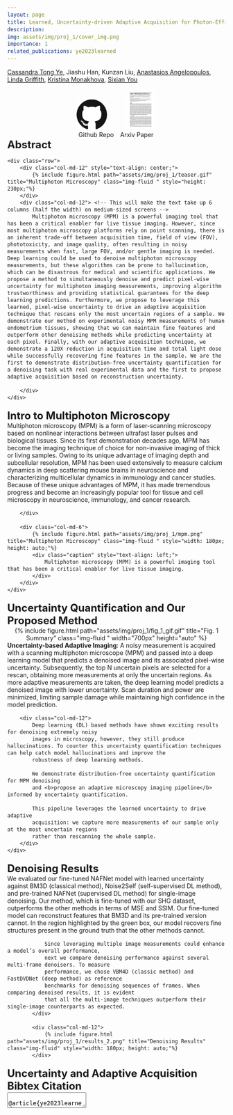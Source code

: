 ```yaml
---
layout: page
title: Learned, Uncertainty-driven Adaptive Acquisition for Photon-Efficient Multiphoton Microscopy
description: 
img: assets/img/proj_1/cover_img.png
importance: 1
related_publications: ye2023learned
---
```

[Cassandra Tong Ye](https://kristinamonakhova.com/), Jiashu Han, Kunzan Liu, [Anastasios Angelopoulos](https://people.eecs.berkeley.edu/~angelopoulos/), [Linda Griffith](https://lgglab.mit.edu/), [Kristina Monakhova](http://kristinamonakhova.com/), [Sixian You](https://sixianyou.mit.edu/)

<div style="text-align: center;">
  <div style="display: inline-block;">
    <a href="https://github.com/cassandra-t-ye/Learned_Uncertainty_Quantification">
      <img src="/assets/img/proj_1/github.png" alt="Github Repo" style="width: 70px; height: auto; margin-right: 20px; text-align: center;">
    </a>
    <div class="caption" style="text-align: center;">Github Repo</div>
  </div>
  <div style="display: inline-block;">
    <a href="https://arxiv.org/abs/2310.16102">
      <img src="/assets/img/proj_1/paper_front_page.png" alt="Arxiv Paper" style="width: 70px; height: auto; margin-left: 20px; text-align: center;">
    </a>
    <div class="caption" style="text-align: center;">Arxiv Paper</div>
  </div>
</div>


<!-- **Authors:** [Cassandra Tong Ye <sup>1</sup>](https://cassandra-t-ye.gtihub.io), Jiashu Han, Kunzan Liu, [Anastasios Angelopoulos](https://people.eecs.berkeley.edu/~angelopoulos/), [Linda Griffith](https://lgglab.mit.edu/), [Kristina Monakhova](http://kristinamonakhova.com/), [Sixian You](https://sixianyou.mit.edu/) 
-->
<div class="section">
    <b style="font-size: 24px;">Abstract</b>
    
    <div class="row">
        <div class="col-md-12" style="text-align: center;"> 
            {% include figure.html path="assets/img/proj_1/teaser.gif" title="Multiphoton Microscopy" class="img-fluid " style="height: 230px;"%}
        </div>
        <div class="col-md-12"> <!-- This will make the text take up 6 columns (half the width) on medium-sized screens -->
            Multiphoton microscopy (MPM) is a powerful imaging tool that has been a critical enabler for live tissue imaging. However, since most multiphoton microscopy platforms rely on point scanning, there is an inherent trade-off between acquisition time, field of view (FOV), phototoxicity, and image quality, often resulting in noisy measurements when fast, large FOV, and/or gentle imaging is needed. Deep learning could be used to denoise multiphoton microscopy measurements, but these algorithms can be prone to hallucination, which can be disastrous for medical and scientific applications. We propose a method to simultaneously denoise and predict pixel-wise uncertainty for multiphoton imaging measurements, improving algorithm trustworthiness and providing statistical guarantees for the deep learning predictions. Furthermore, we propose to leverage this learned, pixel-wise uncertainty to drive an adaptive acquisition technique that rescans only the most uncertain regions of a sample. We demonstrate our method on experimental noisy MPM measurements of human endometrium tissues, showing that we can maintain fine features and outperform other denoising methods while predicting uncertainty at each pixel. Finally, with our adaptive acquisition technique, we demonstrate a 120X reduction in acquisition time and total light dose while successfully recovering fine features in the sample. We are the first to demonstrate distribution-free uncertainty quantification for a denoising task with real experimental data and the first to propose adaptive acquisition based on reconstruction uncertainty. 

        </div>
    </div>
</div>

<div class="section" style="margin-top: 20px;">
    <b style="font-size: 24px;">Intro to Multiphoton Microscopy</b>
    <div class="row">
        <div class="col-md-6">
            Multiphoton microscopy (MPM) is a form of laser-scanning microscopy based on nonlinear interactions between ultrafast laser pulses and biological tissues. Since its first demonstration decades ago, MPM has become the imaging technique of choice for non-invasive imaging of thick or living samples. Owing to its unique advantage of imaging depth and subcellular resolution, MPM has been used extensively to measure calcium dynamics in deep scattering mouse brains in neuroscience and characterizing multicellular dynamics in immunology and cancer studies. Because of these unique advantages of MPM, it has made tremendous progress and become an increasingly popular tool for tissue and cell microscopy in neuroscience, immunology, and cancer research.

        </div>

        <div class="col-md-6">
            {% include figure.html path="assets/img/proj_1/mpm.png" title="Multiphoton Microscopy" class="img-fluid " style="width: 180px; height: auto;"%}
            <div class="caption" style="text-align: left;">
                Multiphoton microscopy (MPM) is a powerful imaging tool that has been a critical enabler for live tissue imaging.
            </div>
        </div>
    </div>
</div>

<div class="section" style="margin-top: 20px;">
    <b style="font-size: 24px;">Uncertainty Quantification and Our Proposed Method</b>
    <div class="row">
        <div class="col-sm mt-3 mt-md-0" style="text-align: center;">
            {% include figure.html path="assets/img/proj_1/fig_1_gif.gif" title="Fig. 1 Summary" class="img-fluid " width="700px" height="auto" %}        
        <div class="caption" style="text-align: left;">
            <b>Uncertainty-based Adaptive Imaging</b>: A noisy measurement is acquired with a scanning multiphoton microscope (MPM) and passed into a deep learning model that predicts a denoised image and its associated pixel-wise uncertainty. Subsequently, the top N uncertain pixels are selected for a rescan, obtaining more measurements at only the uncertain regions. As more adaptive measurements are taken, the deep learning model predicts a denoised image with lower uncertainty. Scan duration and power are minimized, limiting sample damage while maintaining high confidence in the model prediction.
        </div>
    </div>

        <div class="col-md-12">
            Deep learning (DL) based methods have shown exciting results for denoising extremely noisy
            images in microscopy, however, they still produce hallucinations. To counter this uncertainty quantification techniques can help catch model hallucinations and improve the
            robustness of deep learning methods.

            We demonstrate distribution-free uncertainty quantification for MPM denoising
            and <b>propose an adaptive microscopy imaging pipeline</b> informed by uncertainty quantification.   

            This pipeline leverages the learned uncertainty to drive adaptive
            acquisition: we capture more measurements of our sample only at the most uncertain regions
            rather than rescanning the whole sample.     
        </div>
    </div>
</div>

<div class="section" style="margin-top: 20px;">
    <b style="font-size: 24px;">Denoising Results</b>
            <div class="col-md-12" style="text-align: left;">
                We evaluated our fine-tuned NAFNet model with learned uncertainty against BM3D (classical method), Noise2Self (self-supervised DL method), and pre-trained NAFNet (supervised DL method) for single-image denoising. Our method, which is fine-tuned with our SHG dataset, outperforms the other methods in terms of MSE and SSIM. Our fine-tuned model can reconstruct features that BM3D and its pre-trained version cannot. In the region highlighted by the <span class="green-text">green box</span>, our model recovers fine structures present in the ground truth that the other methods cannot.

                Since leveraging multiple image measurements could enhance a model’s overall performance,
                next we compare denoising performance against several multi-frame denoisers. To measure
                performance, we chose VBM4D (classic method) and FastDVDNet (deep method) as reference
                benchmarks for denoising sequences of frames. When comparing denoised results, it is evident
                that all the multi-image techniques outperform their single-image counterparts as expected. 
            </div>

            <div class="col-md-12">
                {% include figure.html path="assets/img/proj_1/results_2.png" title="Denoising Results" class="img-fluid" style="width: 180px; height: auto;"%}
            </div>

</div>

<div class="section" style="margin-top: 20px;">
    <b style="font-size: 24px;">Uncertainty and Adaptive Acquisition</b>



</div>


<div class="row">
    <div class="col-md-12">
        <b style="font-size: 24px;">Bibtex Citation</b>
        <div class="form-group col-md-10 col-md-offset-1">
            <textarea id="bibtex" class="form-control" readonly style="overflow: auto;">
                @article{ye2023learned,
                title = {Learned, Uncertainty-driven Adaptive Acquisition for Photon-Efficient Multiphoton Microscopy},
                author = {Ye, Cassandra Tong and Han, Jiashu and Liu, Kunzan and Angelopoulos, Anastasios and Griffith, Linda and Monakhova, Kristina and You, Sixian},
                journal = {arXiv preprint arXiv:2310.16102},
                year = {2023}
                }
            </textarea>
        </div>
    </div>
</div>






